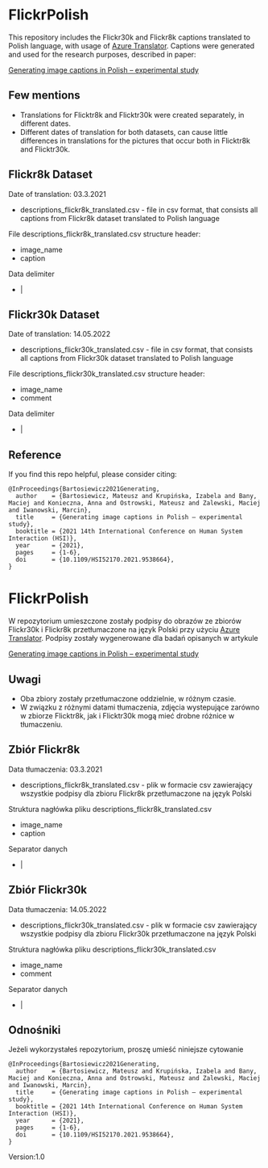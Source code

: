 # FlickrPolish
This repository includes the Flickr30k and Flickr8k captions translated to Polish language, with usage of [Azure Translator](https://azure.microsoft.com/pl-pl/services/cognitive-services/translator/#overview).
Captions were generated and used for the research purposes, described in paper:

[Generating image captions in Polish – experimental study](https://ieeexplore.ieee.org/document/9538664)

## Few mentions
 - Translations for Flicktr8k and Flicktr30k were created separately, in different dates.
 - Different dates of translation for both datasets, can cause little differences in translations for the pictures that occur both in Flicktr8k and      Flicktr30k.
 
## Flickr8k Dataset
Date of translation:
03.3.2021
- descriptions_flickr8k_translated.csv - file in csv format, that consists all captions from Flickr8k dataset translated to Polish language

File descriptions_flickr8k_translated.csv structure header:
- image_name
- caption

Data delimiter
- |

## Flickr30k Dataset
Date of translation: 14.05.2022
- descriptions_flickr30k_translated.csv - file in csv format, that consists all captions from Flickr30k dataset translated to Polish language

File descriptions_flickr30k_translated.csv structure header:
- image_name
- comment

Data delimiter
- |

## Reference
If you find this repo helpful, please consider citing:
```
@InProceedings{Bartosiewicz2021Generating,
  author    = {Bartosiewicz, Mateusz and Krupińska, Izabela and Bany, Maciej and Konieczna, Anna and Ostrowski, Mateusz and Zalewski, Maciej and Iwanowski, Marcin},
  title     = {Generating image captions in Polish – experimental study},
  booktitle = {2021 14th International Conference on Human System Interaction (HSI)},
  year      = {2021},
  pages     = {1-6},
  doi       = {10.1109/HSI52170.2021.9538664},
}
```

# FlickrPolish
W repozytorium umieszczone zostały podpisy do obrazów ze zbiorów Flickr30k i Flickr8k przetłumaczone na język Polski przy użyciu [Azure Translator](https://azure.microsoft.com/pl-pl/services/cognitive-services/translator/#overview).
Podpisy zostały wygenerowane dla badań opisanych w artykule

[Generating image captions in Polish – experimental study](https://ieeexplore.ieee.org/document/9538664)

## Uwagi
- Oba zbiory zostały przetłumaczone oddzielnie, w różnym czasie.
- W związku z różnymi datami tłumaczenia, zdjęcia wystepujące zarówno w zbiorze Flicktr8k, jak i Flicktr30k mogą mieć drobne różnice w tłumaczeniu.

## Zbiór Flickr8k
Data tłumaczenia:
03.3.2021
- descriptions_flickr8k_translated.csv - plik w formacie csv zawierający wszystkie podpisy dla zbioru Flickr8k przetłumaczone na język Polski

Struktura nagłówka pliku descriptions_flickr8k_translated.csv
- image_name
- caption

Separator danych
- |

## Zbiór Flickr30k
Data tłumaczenia: 14.05.2022
- descriptions_flickr30k_translated.csv - plik w formacie csv zawierający wszystkie podpisy dla zbioru Flickr30k przetłumaczone na język Polski

Struktura nagłówka pliku descriptions_flickr30k_translated.csv
- image_name
- comment

Separator danych
- |

## Odnośniki
Jeżeli wykorzystałeś repozytorium, proszę umieść niniejsze cytowanie
```
@InProceedings{Bartosiewicz2021Generating,
  author    = {Bartosiewicz, Mateusz and Krupińska, Izabela and Bany, Maciej and Konieczna, Anna and Ostrowski, Mateusz and Zalewski, Maciej and Iwanowski, Marcin},
  title     = {Generating image captions in Polish – experimental study},
  booktitle = {2021 14th International Conference on Human System Interaction (HSI)},
  year      = {2021},
  pages     = {1-6},
  doi       = {10.1109/HSI52170.2021.9538664},
}
```



Version:1.0
